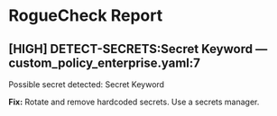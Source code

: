 # RogueCheck Report

## [HIGH] DETECT-SECRETS:Secret Keyword — custom_policy_enterprise.yaml:7
Possible secret detected: Secret Keyword

**Fix:** Rotate and remove hardcoded secrets. Use a secrets manager.
